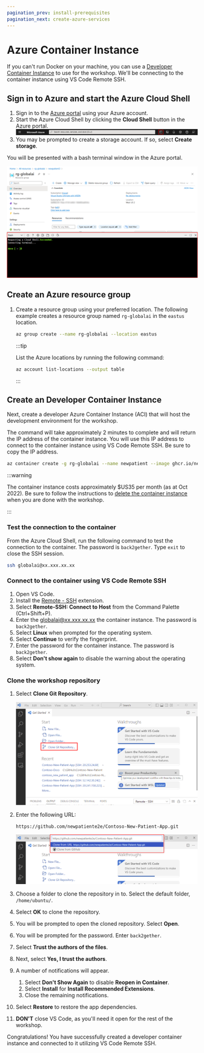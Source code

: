 ```yaml
---
pagination_prev: install-prerequisites
pagination_next: create-azure-services
---
```


# Azure Container Instance

If you can't run Docker on your machine, you can use a [Developer Container Instance](https://azure.microsoft.com/products/container-instances?WT.mc_id=aiml-77396-cxa) to use for the workshop. We'll be connecting to the container instance using VS Code Remote SSH.

## Sign in to Azure and start the Azure Cloud Shell

1. Sign in to the [Azure portal](https://portal.azure.com/?WT.mc_id=aiml-77396-cxa) using your Azure account.
1. Start the Azure Cloud Shell by clicking the **Cloud Shell** button in the Azure portal.
    ![The image shows the cloud shell](./img/cloud_shell.png)
1. You may be prompted to create a storage account. If so, select **Create storage**.

You will be presented with a bash terminal window in the Azure portal.

![The image shows the cloud shell prompt](img/cloud_shell_prompt.png)

## Create an Azure resource group

1. Create a resource group using your preferred location. The following example creates a resource group named `rg-globalai` in the `eastus` location.

    ```bash
    az group create --name rg-globalai --location eastus
    ```

    :::tip

    List the Azure locations by running the following command:

    ```bash
    az account list-locations --output table
    ```

    :::

## Create an Developer Container Instance

Next, create a developer Azure Container Instance (ACI) that will host the development environment for the workshop.

The command will take approximately 2 minutes to complete and will return the IP address of the container instance. You will use this IP address to connect to the container instance using VS Code Remote SSH. Be sure to copy the IP address.

```bash
az container create -g rg-globalai --name newpatient --image ghcr.io/newpatiente2e/contoso-new-patient-app:main --cpu 1 --memory 1.5 --ports 22 --protocol tcp --ip-address public --os-type linux --output jsonc --query "ipAddress.ip"
```

:::warning

The container instance costs approximately $US35 per month (as at Oct 2022). Be sure to follow the instructions to [delete the container instance](../45-clean-up.md) when you are done with the workshop.

:::

### Test the connection to the container

From the Azure Cloud Shell, run the following command to test the connection to the container. The password is `back2gether`. Type `exit` to close the SSH session.

```bash
ssh globalai@xx.xxx.xx.xx
```

### Connect to the container using VS Code Remote SSH

1. Open VS Code.
1. Install the [Remote - SSH](https://marketplace.visualstudio.com/items?itemName=ms-vscode-remote.remote-ssh) extension.
1. Select **Remote-SSH: Connect to Host** from the Command Palette (Ctrl+Shift+P).
1. Enter the globalai@xx.xxx.xx.xx the container instance. The password is `back2gether`.
1. Select **Linux** when prompted for the operating system.
1. Select **Continue** to verify the fingerprint.
1. Enter the password for the container instance. The password is `back2gether`.
1. Select **Don't show again** to disable the warning about the operating system.

### Clone the workshop repository

1. Select **Clone Git Repository**.

    ![The image shows hwo to select clone a repo](img/clone_repository.png)

1. Enter the following URL:

    ```text
    https://github.com/newpatiente2e/Contoso-New-Patient-App.git
    ```

    ![The image shows how to enter the repo url](img/clone_repo_url.png)

1. Choose a folder to clone the repository in to. Select the default folder, `/home/ubuntu/`.
1. Select **OK** to clone the repository.
1. You will be prompted to open the cloned repository. Select **Open**.
1. You will be prompted for the password. Enter `back2gether`.
1. Select **Trust the authors of the files**.
1. Next, select **Yes, I trust the authors**.
1. A number of notifications will appear.
    1. Select **Don't Show Again** to disable **Reopen in Container**.
    1. Select **Install** for **Install Recommended Extensions**.
    1. Close the remaining notifications.
1. Select **Restore** to restore the app dependencies.
1. **DON'T** close VS Code, as you'll need it open for the rest of the workshop.

Congratulations! You have successfully created a developer container instance and connected to it utilizing VS Code Remote SSH.
